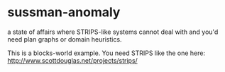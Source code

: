 # sussman-anomaly
a state of affairs where STRIPS-like systems cannot deal with and you'd need plan graphs or domain heuristics.

This is a blocks-world example. You need STRIPS like the one here:
http://www.scottdouglas.net/projects/strips/
